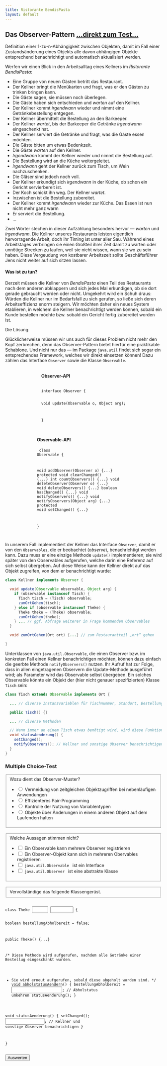 ```yaml
---
title: Ristorante BendisPasta
layout: default
---
```


## Das Observer-Pattern <a class="testjump" href="#observerForm">...direkt zum Test...</a>

<p class="note">
    Definition einer 1-zu-n-Abhängigkeit zwischen Objekten, damit im Fall einer Zustandsänderung eines Objekts alle davon abhängigen Objekte entsprechend benachrichtigt und automatisch aktualisiert werden.
</p>

Werfen wir einen Blick in den Arbeitsalltag eines Kellners im _Ristorante BendisPasta_:


* Eine Gruppe von neuen Gästen betritt das Restaurant.
* Der Kellner bringt die Menükarten und fragt, was er den Gästen zu trinken bringen kann.
* Die Gäste sagen, sie müssen noch überlegen.
* Die Gäste haben sich entschieden und _warten_ auf den Kellner.
* Der Kellner kommt _irgendwann_ wieder und nimmt eine Getränkebestellung entgegen.
* Der Kellner übermittelt die Bestellung an den Barkeeper.
* Der Kellner _wartet_, bis der Barkeeper die Getränke _irgendwann_ eingeschenkt hat.
* Der Kellner serviert die Getränke und fragt, was die Gäste essen möchten.
* Die Gäste bitten um etwas Bedenkzeit.
* Die Gäste _warten_ auf den Kellner.
* _Irgendwann_ kommt der Kellner wieder und nimmt die Bestellung auf.
* Die Bestellung wird an die Küche weitergeleitet.
* _Irgendwann_ geht der Kellner zurück zum Tisch, um Wein nachzuschenken.
* Die Gläser sind jedoch noch voll.
* Der Kellner erkundigt sich _irgendwann_ in der Küche, ob schon ein Gericht servierbereit ist.
* Der Koch schickt ihn weg. Der Kellner _wartet_.
* Inzwischen ist die Bestellung zubereitet.
* Der Kellner kommt _irgendwann_ wieder zur Küche. Das Essen ist nun nicht mehr ganz warm
* Er serviert die Bestellung.
* ...


Zwei Wörter stechen in dieser Aufzählung besonders hervor &mdash; _warten_ und _irgendwann_. Die Kellner unseres Restaurants leisten eigentlich hervorragende Arbeit, doch ihr Timing ist unter aller Sau. Während eines Arbeitstages verbringen sie einen Großteil ihrer Zeit damit zu warten oder unnötige Strecken zu laufen, weil sie nicht wissen, wann sie wo zu sein haben. Diese Vergeudung von kostbarer Arbeitszeit sollte Geschäftsführer Jens nicht weiter auf sich sitzen lassen.


#### Was ist zu tun?

Derzeit müssen die Kellner von _BendisPasta_ einen Teil des Restaurants nach dem anderen abklappern und sich jedes Mal erkundigen, ob sie dort gerade gebraucht werden oder nicht. Umgekehrt wird ein Schuh draus: Würden die Kellner nur im Bedarfsfall zu sich gerufen, so ließe sich deren Arbeitseffizienz enorm steigern. Wir möchten daher ein neues System etablieren, in welchem die Kellner benachrichtigt werden können, sobald ein Kunde bestellen möchte bzw. sobald ein Gericht fertig zubereitet worden ist.

Die Lösung

Glücklicherweise müssen wir uns auch für dieses Problem nicht mehr den Kopf zerbrechen, denn das Observer-Pattern bietet hierfür eine praktikable Schablone. Und nicht nur das &mdash; im Package ```java.util``` findet sich sogar ein entsprechendes Framework, welches wir direkt einsetzen können! Dazu zählen das Interface ```Observer``` sowie die Klasse ```Observable```.

<div style="display:flex; flex-wrap: wrap;">
    <div style="margin-left: auto;margin-right: auto;overflow-x: scroll;">
    <h4>Observer-API</h4>
    <pre><div class="code" style="max-width: 300px;"><code>
interface Observer {

   void update(Observable o, Object arg);

}
    </code></div></pre>
    </div>
    <div style="margin-left: auto;margin-right: auto;overflow-x: scroll;">
    <h4>Observable-API</h4>
    <pre><div class="code" style="max-width: 300px;" ><code>
class Observable {

  void addObserver(Observer o) {...}
  protected void clearChanged() {...}
  int countObservers() {...}
  void deleteObserver(Observer o) {...}
  void deleteObservers() {...}
  boolean hasChanged() {...}
  void notifyObservers() {...}
  void notifyObservers(Object arg) {...}
  protected void setChanged() {...}

}
    </code></div></pre>
    </div>
</div>


In unserem Fall implementiert der Kellner das Interface ``Observer``, damit er von den ``Observables``, die er beobachtet (_observe_), benachrichtigt werden kann. Dazu muss er eine einzige Methode ``update()`` implementieren; sie wird später von den Observables aufgerufen, welche darin eine Referenz auf sich selbst übergeben. Auf diese Weise kann der Kellner direkt auf das Objekt zugreifen, von dem er benachrichtigt wurde:


```java
class Kellner implements Observer {

  void update(Observable observable, Object arg) {
    if (observable instanceof Tisch) {
      Tisch tisch = (Tisch) observable;
      zumOrtGehen(tisch);
    } else if (observable instanceof Theke) {
      Theke theke = (Theke) observable;
      zumOrtGehen(theke);
    } ... // ggf. Abfrage weiterer in Frage kommenden Observables
  }

  void zumOrtGehen(Ort ort) {...} // zum Restaurantteil „ort“ gehen

}
```

Unterklassen von ``java.util.Observable``, die einen Observer bzw. im konkreten Fall einen Kellner benachrichtigen möchten, können dazu einfach die geerbte Methode ``notifyObservers()`` nutzen. Ihr Aufruf hat zur Folge, dass in allen eingetragenen Observern die Update-Methode ausgeführt wird; als Parameter wird das Observable selbst übergeben. Ein solches Observable könnte ein Objekt der (hier nicht genauer spezifizierten) Klasse ``Tisch`` sein:

```java
class Tisch extends Observable implements Ort {

  ... // diverse Instanzvariablen für Tischnummer, Standort, Bestellung o. Ä.

  public Tisch() {}

  ... // diverse Methoden

  // Wann immer an einem Tisch etwas benötigt wird, wird diese Funktion aufgerufen
  void statusAenderung() {
    setChanged();
    notifyObservers(); // Kellner und sonstige Observer benachrichtigen
  }
}
```

<form id="observerForm">
    <h3>Multiple Choice-Test</h3>
    <fieldset>
        Wozu dient das Observer-Muster?
        <ul>
            <li>
                <label>
                    <input type="radio" name="observerA">
                    Vermeidung von zeitgleichen Objektzugriffen bei nebenläufigen Anwendungen
                </label>
            </li>
            <li>
                <label>
                    <input type="radio" name="observerA">
                    Effizienteres Pair-Programming
                </label>
            </li>
            <li>
                <label>
                    <input type="radio" name="observerA">
                    Kontrolle der Nutzung von Variablentypen
                </label>
            </li>
            <li>
                <label>
                    <input type="radio" id="observerA" name="observerA">
                    Objekte über Änderungen in einem anderen Objekt auf dem Laufenden halten
                </label>
            </li>
        </ul>
    </fieldset>
    <br/>
    <fieldset>
        Welche Aussagen stimmen nicht?
        <ul>
            <li>
                <label>
                    <input type="checkbox" id="observerB1">
                    Ein Observable kann mehrere Observer registrieren
                </label>
            </li>
            <li>
                <label>
                    <input type="checkbox" id="observerB2">
                    Ein Observer-Objekt kann sich in mehreren Obervables registrieren
                </label>
            </li>
            <li>
                <label>
                    <input type="checkbox" id="observerB3">
                    <code>java.util.Observable </code> ist ein Interface
                </label>
            </li>
            <li>
                <label>
                    <input type="checkbox" id="observerB4">
                    <code>java.util.Observer </code> ist eine abstrakte Klasse
                </label>
            </li>
        </ul>
    </fieldset>
    <br/>
    <fieldset>
        Vervollständige das folgende Klassengerüst.
    </fieldset>
    <pre><div class="code"><code>
class Theke <input type="text" id ="observerC1" style="width: 7ch;font-weight: bold; color: rgb(0,85,153);"> <input type="text" id="observerC2" style="width: 10ch;font-weight: bold; color: rgb(44,0,159);"> {

boolean bestellungAbholbereit = false;

public Theke() {...}

/* Diese Methode wird aufgerufen, nachdem alle Getränke einer Bestellug eingeschänkt wurden.
 * Sie wird erneut aufgerufen, sobald diese abgeholt worden sind. */
  void abholstatusAendern() {
    bestellungAbholbereit = <input type="text" id="observerC3" style="width: 22ch;">; // Abholstatus umkehren
    statusAenderung();
  }

  void statusAenderung() {
    setChanged();
    <input type="text" id="observerC4" style="width: 17ch;">; // Kellner und sonstige Observer benachrichtigen
  }

}
    </code></div></pre>
    <button type="button" onclick="checkObserver()" id="observerButton">Auswerten</button>&nbsp;&nbsp;&nbsp;&nbsp;<center id="observerResult"></center>
</form>
